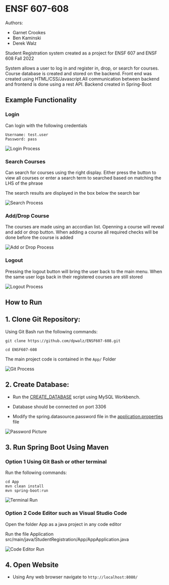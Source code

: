 # ENSF 607-608

Authors:
- Garnet Crookes
- Ben Kaminski
- Derek Walz

Student Registration system created as a project for ENSF 607 and ENSF 608 Fall 2022

System allows a user to log in and register in, drop, or search for courses. Course database is created and stored on the backend. Front end was created using HTML/CSS/Javascript.All communication between backend and frontend is done using a rest API. Backend created in Spring-Boot 

## Example Functionality

### Login 

Can login with the following credentials

```
Username: test.user
Password: pass
```

![Login Process](Documentation/Screenshots/login.png)

### Search Courses

Can search for courses using the right display. Either press the button to view all courses or enter a search term to searched based on matching the LHS of the phrase

The search results are displayed in the box below the search bar

![Search Process](Documentation/Screenshots/search_course.png)

### Add/Drop Course

The courses are made using an accordian list. Openning a course will reveal and add or drop button. When adding a course all required checks will be done before the course is added

![Add or Drop Process](Documentation/Screenshots/add_drop.png)


### Logout

Pressing the logout button will bring the user back to the main menu. When the same user logs back in their registered courses are still stored

![Logout Process](Documentation/Screenshots/logout.png)

## How to Run

## 1. Clone Git Repository:
	

Using Git Bash run the following commands:
```
git clone https://github.com/dpwalz/ENSF607-608.git

cd ENSF607-608
``` 
The main project code is contained in the ```App/``` Folder

![Git Process](Documentation/Screenshots/git_process.png)
	

## 2. Create Database:
	
- Run the [CREATE_DATABASE](CREATE_DATABASE.sql) script using MySQL Workbench.

- Database should be connected on port 3306

- Modify the spring.datasource.password file in the [application.properties](/App/src/main/resources/application.properties) file

![Password Picture](Documentation/Screenshots/database_password.png)

## 3. Run Spring Boot Using Maven

### Option 1 Using Git Bash or other terminal

Run the following commands:
```
cd App
mvn clean install
mvn spring-boot:run
``` 

![Terminal Run](Documentation/Screenshots/run_terminal.png)

### Option 2 Code Editor such as Visual Studio Code

Open the folder App as a java project in any code editor

Run the file Application src/main/java/StudentRegistration/App/AppApplication.java


![Code Editor Run](Documentation/Screenshots/run_gui.png)

## 4. Open Website

- Using Any web browser navigate to ```http://localhost:8080/```